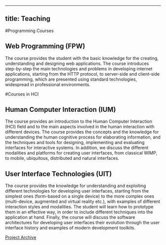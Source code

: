 
---
title: Teaching
---

#Programming Courses

## Web Programming (FPW)
The course provides the student with the basic knowledge for the creating, 
understanding and designing web applications. The course introduces 
step-by-step the main technologies and problems in developing internet 
applications, starting from the HTTP protocol, to server-side and 
client-side programming, which are presented using standard technologies, 
widespread in professional environments.

#Courses in HCI

## Human Computer Interaction (IUM)
The course provides an introduction to the Human Computer Interaction (HCI) 
field and to the main aspects involved in the human interaction with 
different devices. The course provides the concepts and the knowledge 
for understanding the human cognitive process for elaborating information, 
and the techniques and tools for designing, implementing and evaluating 
interfaces for interactive systems. In addition, we discuss the different 
modalities and platforms for creating user interfaces, from classical WIMP, 
to mobile, ubiquitous, distributed and natural interfaces.

## User Interface Technologies (UIT)
The course provides the knowledge for understanding and exploiting different 
technologies for developing user interfaces, starting from the simplest ones 
(form-based on a single device) to the more complex ones (multi-device, 
augmented and virtual reality etc.), with examples of different interaction 
styles and modalities. The student will learn how to prototype them in an 
effective way, in order to include different techniques into the application 
at hand. Finally, the course will discuss the software architectures for 
developing user interfaces their evolution through the user interface history 
and examples of modern development toolkits.

[Project Archive](03.UIT%20project%20archive/default.md)

